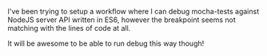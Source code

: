 I've been trying to setup a workflow where I can debug mocha-tests against NodeJS server API written in ES6, however the breakpoint seems not matching with the lines of code at all.

It will be awesome to be able to run debug this way though!

